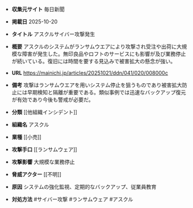 - **収集元サイト**
毎日新聞

- **掲載日**
2025-10-20

- **タイトル**
アスクルサイバー攻撃発生

- **概要**
アスクルのシステムがランサムウエアにより攻撃され受注や出荷に大規模な障害が発生した。無印良品やロフトのサービスにも影響が及び業務停止が続いている。復旧には時間を要する見込みで被害拡大の懸念が強い。

- **URL**
https://mainichi.jp/articles/20251021/ddn/041/020/008000c

- **備考**
攻撃はランサムウエアを用いシステム停止を狙うものであり被害拡大防止には早期検知と隔離が重要である。類似事例では迅速なバックアップ復元が有効であり今後も警戒が必要だ。

- **分類**
[[他組織インシデント]]

- **組織名**
アスクル

- **業種**
[[小売]]

- **攻撃手口**
[[ランサムウェア]]

- **攻撃影響**
大規模な業務停止

- **脅威アクター**
[[不明]]

- **原因**
システムの強化監視、定期的なバックアップ、従業員教育

- **対処方法**
#サイバー攻撃 #ランサムウェア #アスクル
